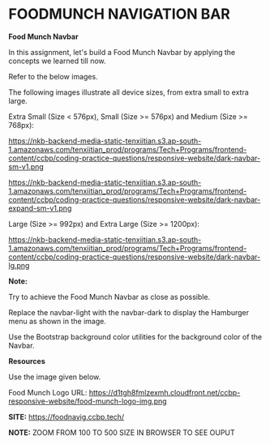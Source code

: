 # FOODMUNCH NAVIGATION BAR

**Food Munch Navbar**

In this assignment, let's build a Food Munch Navbar by applying the concepts we learned till now.

Refer to the below images.


The following images illustrate all device sizes, from extra small to extra large.


Extra Small (Size < 576px), Small (Size >= 576px) and Medium (Size >= 768px):

https://nkb-backend-media-static-tenxiitian.s3.ap-south-1.amazonaws.com/tenxiitian_prod/programs/Tech+Programs/frontend-content/ccbp/coding-practice-questions/responsive-website/dark-navbar-sm-v1.png

https://nkb-backend-media-static-tenxiitian.s3.ap-south-1.amazonaws.com/tenxiitian_prod/programs/Tech+Programs/frontend-content/ccbp/coding-practice-questions/responsive-website/dark-navbar-expand-sm-v1.png

Large (Size >= 992px) and Extra Large (Size >= 1200px):

https://nkb-backend-media-static-tenxiitian.s3.ap-south-1.amazonaws.com/tenxiitian_prod/programs/Tech+Programs/frontend-content/ccbp/coding-practice-questions/responsive-website/dark-navbar-lg.png

**Note:**

Try to achieve the Food Munch Navbar as close as possible.

Replace the navbar-light with the navbar-dark to display the Hamburger menu as shown in the image.

Use the Bootstrap background color utilities for the background color of the Navbar.

**Resources**

Use the image given below.

Food Munch Logo URL: https://d1tgh8fmlzexmh.cloudfront.net/ccbp-responsive-website/food-munch-logo-img.png

**SITE:** https://foodnavig.ccbp.tech/

**NOTE:** ZOOM FROM 100 TO 500 SIZE IN BROWSER TO SEE OUPUT
